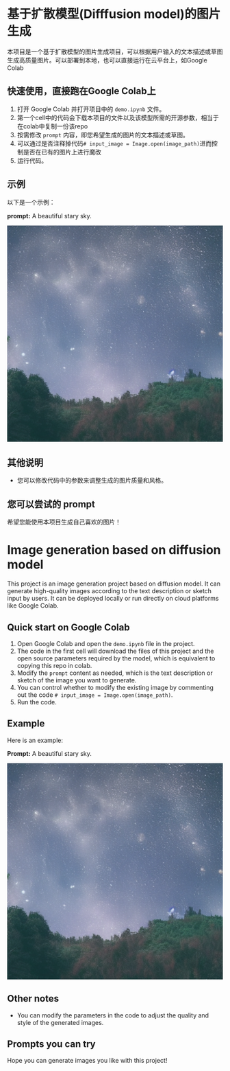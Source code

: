 <!DOCTYPE html>
<html lang="en">
<head>
  <meta charset="UTF-8">
  <meta name="viewport" content="width=device-width, initial-scale=1.0">
</head>
<body>
  <h1>基于扩散模型(Difffusion model)的图片生成</h1>

  <p>本项目是一个基于扩散模型的图片生成项目，可以根据用户输入的文本描述或草图生成高质量图片。可以部署到本地，也可以直接运行在云平台上，如Google Colab</p>

  <h2>快速使用，直接跑在Google Colab上</h2>

  <ol>
    <li>打开 Google Colab 并打开项目中的 <code>demo.ipynb</code> 文件。</li>
    <li>第一个cell中的代码会下载本项目的文件以及该模型所需的开源参数，相当于在colab中复制一份该repo</li>
    <li>按需修改 <code>prompt</code> 内容，即您希望生成的图片的文本描述或草图。</li>
    <li>可以通过是否注释掉代码<code># input_image = Image.open(image_path)</code>进而控制是否在已有的图片上进行魔改</li>
    <li>运行代码。</li>
    
  </ol>

  <h2>示例</h2>

  <p>以下是一个示例：</p>

  <p><strong>prompt:</strong> A beautiful stary sky.</p>

  <p><img src="https://github.com/DeepCooder/Image-generation-based-on-stable-diffusion/blob/main/images/generated.jpg" alt="sky"></p>

  <h2>其他说明</h2>

  <ul>
    <li>您可以修改代码中的参数来调整生成的图片质量和风格。</li>
    
  </ul>

  <h2>您可以尝试的 prompt</h2>


  <p>希望您能使用本项目生成自己喜欢的图片！</p>
</body>
</html>

<!-- 分割线 -->

<!DOCTYPE html>

<html lang="en">

<head>

 <meta charset="UTF-8">

 <meta name="viewport" content="width=device-width, initial-scale=1.0">

</head>

<body>

 <h1>Image generation based on diffusion model</h1>
 
 <p>This project is an image generation project based on diffusion model. It can generate high-quality images according to the text description or sketch input by users. It can be deployed locally or run directly on cloud platforms like Google Colab.</p>

 <h2>Quick start on Google Colab</h2>

 <ol>
  
  <li>Open Google Colab and open the <code>demo.ipynb</code> file in the project.</li>
  
  <li>The code in the first cell will download the files of this project and the open source parameters required by the model, which is equivalent to copying this repo in colab.</li>

  <li>Modify the <code>prompt</code> content as needed, which is the text description or sketch of the image you want to generate.</li>

  <li>You can control whether to modify the existing image by commenting out the code <code># input_image = Image.open(image_path)</code>.</li>

  <li>Run the code.</li>

 </ol>

 <h2>Example</h2>

 <p>Here is an example:</p>

 <p><strong>Prompt:</strong> A beautiful stary sky.</p>

 <p><img src="https://github.com/DeepCooder/Image-generation-based-on-stable-diffusion/blob/main/images/generated.jpg" alt="sky"></p>

 <h2>Other notes</h2>

 <ul>

  <li>You can modify the parameters in the code to adjust the quality and style of the generated images.</li>

 </ul>

 <h2>Prompts you can try</h2>

 <p>Hope you can generate images you like with this project!</p>

</body>

</html>
